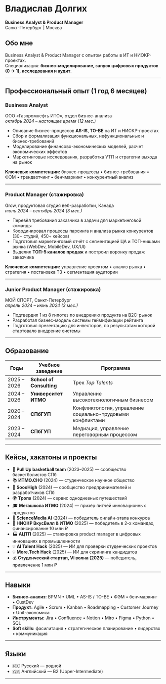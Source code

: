 # Владислав Долгих  

**Business Analyst & Product Manager**  
Санкт-Петербург | Москва  

## Обо мне  

Business Analyst & Product Manager с опытом работы в ИТ и НИОКР-проектах.  
Специализация: **бизнес-моделирование, запуск цифровых продуктов (0 → 1), исследования и аудит**.  

---

## Профессиональный опыт (1 год 6 месяцев)

### **Business Analyst**  
ООО «Газпромнефть ИТО», отдел бизнес-анализа  
*октябрь 2024 – настоящее время (12 мес.)*  

- Описание бизнес-процессов **AS-IS, TO-BE** на ИТ и НИОКР-проектах  
- Сбор и формализация функциональных, нефункциональных и бизнес-требований  
- Моделирование финансово-экономических моделей, расчет экономических эффектов  
- Маркетинговые исследования, разработка УТП и стратегии выхода на рынок  

**Ключевые компетенции:** бизнес-процессы • бизнес-требования • ФЭМ • трендвотчинг • бенчмаркинг • конкурентный анализ  

---

### **Product Manager (стажировка)**  
Grow, продуктовая студия веб-разработки, Канада  
*июль 2024 – сентябрь 2024 (3 мес.)*  

- Перевёл требования заказчика в задачи для маркетинговой команды  
- Координировал процессы парсинга и анализа рынка конкурентов (30+ студий, 450+ кейсов)  
- Подготовил маркетинговый отчёт с сегментацией ЦА и ТОП-нишами рынка (WebDev, MobileDev, UX/UI)  
- Выделил **ТОП-5 каналов продаж** и построил воронку продаж заказчика  

**Ключевые компетенции:** управление проектом • анализ рынка • стратегия • постановка ТЗ • сегментация аудитории  

---

### **Junior Product Manager (стажировка)**  
МОЙ СПОРТ, Санкт-Петербург  
*апрель 2024 – июнь 2024 (3 мес.)*  

- Подтвердил 1 из 8 гипотез по внедрению продукта на B2C-рынок  
- Разработал бизнес-модель системы геймификации рейтинга  
- Подготовил презентацию для инвесторов, по результатам которой стартовало внедрение системы  

---

## Образование  

| Годы | Учебное заведение | Программа |
|---|---|---|
| 2025 – 2026 | **School of Consulting** | Трек *Top Talents* |
| 2024 – 2026 | **Университет ИТМО** | Управление высокотехнологичным бизнесом |
| 2020 – 2024 | **СПбГУП** | Конфликтология, управление социально-трудовыми конфликтами |
| 2023 – 2024 | **СПбГУП** | Медиация, управление переговорным процессом |

---

## Кейсы, хакатоны и проекты  

- 🏀 **Pull Up basketball team** (2023–2025) — сообщество баскетболистов СПб  
- 📚 **ИТМО.СНО** (2024) — студенческое научное общество  
- 🚀 **SoooHigh** (2024) — сообщество предпринимателей и разработчиков СПб  
- 🌍 **Тропа** (2024) — сервис однодневных путешествий  
- 🎓 **Мегашкола ИТМО** (2024) — призёр питчей инновационных продуктов  
- 🤖 **ScienceMedia AI** (2024) — победитель онлайн-этапа конкурса  
- 🧪 **НИОКР ВкусВилл & ИТМО** (2025) — победитель в 2-х командах, финансирование 10 млн ₽  
- 🏭 **АЦТП** (2025) — стажировка product manager в цифровых инновациях в промышленности  
- 💡 **AI Talent Hack** (2025) — ИИ для проверки студенческих проектов  
- 💡 **More.Tech Hack** (2025) — ИИ для скрининга кандидатов  
- 💰 **Студенческий стартап, VI волна (2025)** — победитель, привлечение 1 млн ₽  

---

## Навыки  

- **Бизнес-анализ:** BPMN • UML • AS-IS / TO-BE • ФЭМ • бенчмаркинг • CustDev  
- **Продукт:** Agile • Scrum • Kanban • Roadmapping • Customer Journey • Unit-экономика  
- **Инструменты:** Jira • Confluence • Notion • Miro • Figma • Python • SQL  
- **Soft skills:** фасилитация • стратегическое планирование • лидерство • коммуникация  

---

## Языки  

- 🇷🇺 Русский — родной  
- 🇬🇧 Английский — B2 (Upper-Intermediate)  

---
